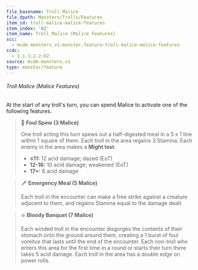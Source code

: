 ```yaml
---
file_basename: Troll Malice
file_dpath: Monsters/Trolls/Features
item_id: troll-malice-malice-features
item_index: '62'
item_name: Troll Malice (Malice Features)
scc:
  - mcdm.monsters.v1:monster.feature:troll-malice-malice-features
scdc:
  - 1.1.1:2.2:62
source: mcdm.monsters.v1
type: monster/feature
---
```


###### Troll Malice (Malice Features)

At the start of any troll's turn, you can spend Malice to activate one of the following features.

<!-- -->
> 🔳 **Foul Spew (3 Malice)**
>
> One troll acting this turn spews out a half-digested meal in a 5 x 1 line within 1 square of them. Each troll in the area regains 3 Stamina. Each enemy in the area makes a **Might test**.
>
> - **≤11:** 12 acid damage; dazed (EoT)
> - **12-16:** 10 acid damage; weakened (EoT)
> - **17+:** 6 acid damage

<!-- -->
> 🗡 **Emergency Meal (5 Malice)**
>
> Each troll in the encounter can make a free strike against a creature adjacent to them, and regains Stamina equal to the damage dealt.

<!-- -->
> ❇️ **Bloody Banquet (7 Malice)**
>
> Each winded troll in the encounter disgorges the contents of their stomach onto the ground around them, creating a 1 burst of foul vomitus that lasts until the end of the encounter. Each non-troll who enters this area for the first time in a round or starts their turn there takes 5 acid damage. Each troll in the area has a double edge on power rolls.
